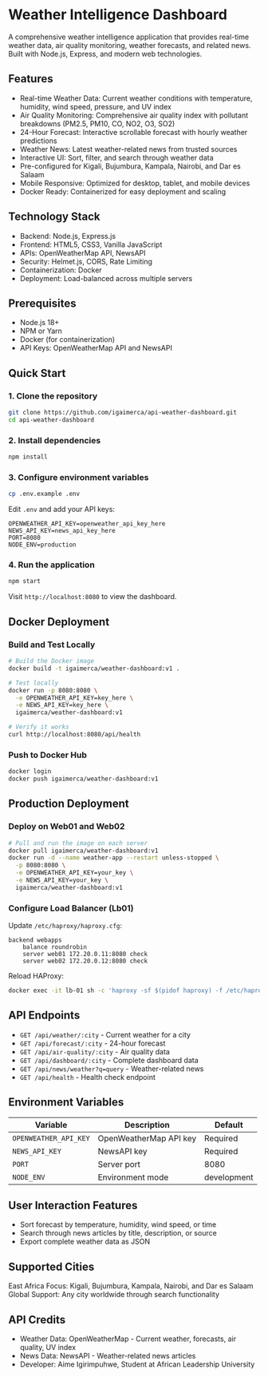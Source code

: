 # Weather Intelligence Dashboard

A comprehensive weather intelligence application that provides real-time weather data, air quality monitoring, weather forecasts, and related news. Built with Node.js, Express, and modern web technologies.

## Features

- Real-time Weather Data: Current weather conditions with temperature, humidity, wind speed, pressure, and UV index
- Air Quality Monitoring: Comprehensive air quality index with pollutant breakdowns (PM2.5, PM10, CO, NO2, O3, SO2)
- 24-Hour Forecast: Interactive scrollable forecast with hourly weather predictions
- Weather News: Latest weather-related news from trusted sources
- Interactive UI: Sort, filter, and search through weather data
- Pre-configured for Kigali, Bujumbura, Kampala, Nairobi, and Dar es Salaam
- Mobile Responsive: Optimized for desktop, tablet, and mobile devices
- Docker Ready: Containerized for easy deployment and scaling

## Technology Stack

- Backend: Node.js, Express.js
- Frontend: HTML5, CSS3, Vanilla JavaScript
- APIs: OpenWeatherMap API, NewsAPI
- Security: Helmet.js, CORS, Rate Limiting
- Containerization: Docker
- Deployment: Load-balanced across multiple servers

## Prerequisites

- Node.js 18+ 
- NPM or Yarn
- Docker (for containerization)
- API Keys: OpenWeatherMap API and NewsAPI

## Quick Start

### 1. Clone the repository
```bash
git clone https://github.com/igaimerca/api-weather-dashboard.git
cd api-weather-dashboard
```

### 2. Install dependencies
```bash
npm install
```

### 3. Configure environment variables
```bash
cp .env.example .env
```
Edit `.env` and add your API keys:
```env
OPENWEATHER_API_KEY=openweather_api_key_here
NEWS_API_KEY=news_api_key_here
PORT=8080
NODE_ENV=production
```

### 4. Run the application
```bash
npm start
```

Visit `http://localhost:8080` to view the dashboard.

## Docker Deployment

### Build and Test Locally

```bash
# Build the Docker image
docker build -t igaimerca/weather-dashboard:v1 .

# Test locally
docker run -p 8080:8080 \
  -e OPENWEATHER_API_KEY=key_here \
  -e NEWS_API_KEY=key_here \
  igaimerca/weather-dashboard:v1

# Verify it works
curl http://localhost:8080/api/health
```

### Push to Docker Hub

```bash
docker login
docker push igaimerca/weather-dashboard:v1
```

## Production Deployment

### Deploy on Web01 and Web02
```bash
# Pull and run the image on each server
docker pull igaimerca/weather-dashboard:v1
docker run -d --name weather-app --restart unless-stopped \
  -p 8080:8080 \
  -e OPENWEATHER_API_KEY=your_key \
  -e NEWS_API_KEY=your_key \
  igaimerca/weather-dashboard:v1
```

### Configure Load Balancer (Lb01)
Update `/etc/haproxy/haproxy.cfg`:
```haproxy
backend webapps
    balance roundrobin
    server web01 172.20.0.11:8080 check
    server web02 172.20.0.12:8080 check
```

Reload HAProxy:
```bash
docker exec -it lb-01 sh -c 'haproxy -sf $(pidof haproxy) -f /etc/haproxy/haproxy.cfg'
```

## API Endpoints

- `GET /api/weather/:city` - Current weather for a city
- `GET /api/forecast/:city` - 24-hour forecast
- `GET /api/air-quality/:city` - Air quality data
- `GET /api/dashboard/:city` - Complete dashboard data
- `GET /api/news/weather?q=query` - Weather-related news
- `GET /api/health` - Health check endpoint

## Environment Variables

| Variable | Description | Default |
|----------|-------------|---------|
| `OPENWEATHER_API_KEY` | OpenWeatherMap API key | Required |
| `NEWS_API_KEY` | NewsAPI key | Required |
| `PORT` | Server port | 8080 |
| `NODE_ENV` | Environment mode | development |

## User Interaction Features

- Sort forecast by temperature, humidity, wind speed, or time
- Search through news articles by title, description, or source
- Export complete weather data as JSON

## Supported Cities

East Africa Focus: Kigali, Bujumbura, Kampala, Nairobi, and Dar es Salaam
Global Support: Any city worldwide through search functionality

## API Credits

- Weather Data: OpenWeatherMap - Current weather, forecasts, air quality, UV index
- News Data: NewsAPI - Weather-related news articles
- Developer: Aime Igirimpuhwe, Student at African Leadership University
